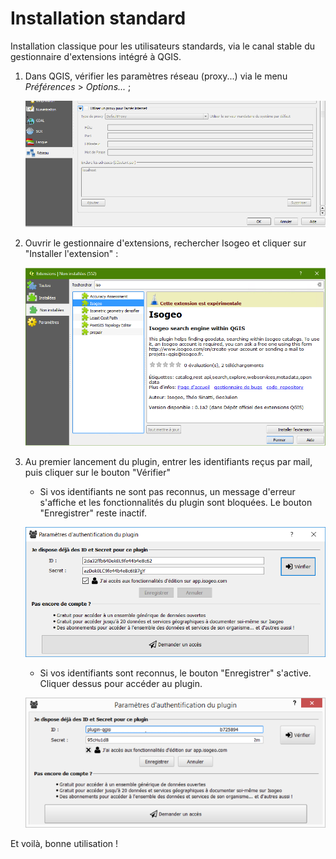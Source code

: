 # Installation standard

Installation classique pour les utilisateurs standards, via le canal stable du gestionnaire d'extensions intégré à QGIS.

1. Dans QGIS, vérifier les paramètres réseau \(proxy...\) via le menu _Préférences_ &gt; _Options..._ ;

   ![](https://raw.githubusercontent.com/isogeo/isogeo-plugin-qgis/master/img/fr/qgis_install_network_fr.png "Vérifier les paramètres de connexion de QGIS")

2. Ouvrir le gestionnaire d'extensions, rechercher Isogeo et cliquer sur "Installer l'extension" :

   ![](https://raw.githubusercontent.com/isogeo/isogeo-plugin-qgis/master/img/fr/qgis_install_extension_fr.png "Installer le plugin Isogeo depuis le gestionnaire d&apos;extensions de QGIS")

3. Au premier lancement du plugin, entrer les identifiants reçus par mail, puis cliquer sur le bouton "Vérifier"

   * Si vos identifiants ne sont pas reconnus, un message d'erreur s'affiche et les fonctionnalités du plugin sont bloquées. Le bouton "Enregistrer" reste inactif.
   
   
   ![](https://raw.githubusercontent.com/isogeo/isogeo-plugin-qgis/master/img/Capture_authentication_invalid.PNG)
   
   
   * Si vos identifiants sont reconnus, le bouton "Enregistrer" s'active. Cliquer dessus pour accéder au plugin.

   ![](https://raw.githubusercontent.com/isogeo/isogeo-plugin-qgis/master/img/fr/ui_auth_prompt_fr.png
   "Boîte de dialogue pour authentifier le plugin avec les clés API")

Et voilà, bonne utilisation !

